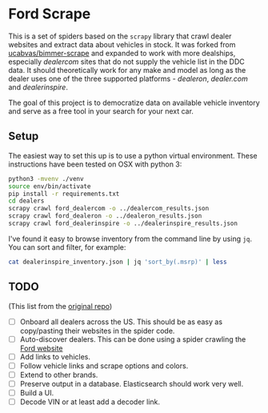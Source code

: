 # Ford Scrape

This is a set of spiders based on the `scrapy` library that crawl dealer websites and extract data about vehicles in
stock. It was forked from [ucabvas/bimmer-scrape](https://github.com/ucabvas/bimmer-scrape) and expanded to work with
more dealships, especially _dealercom_ sites that do not supply the vehicle list in the DDC data.  It should
theoretically work for any make and model as long as the dealer uses one of the three supported platforms -
_dealeron_, _dealer.com_ and _dealerinspire_.

The goal of this project is to democratize data on available vehicle inventory and serve as a free tool in your search
for your next car.

## Setup

The easiest way to set this up is to use a python virtual environment. These instructions have been tested on OSX with
python 3:

```bash
python3 -mvenv ./venv
source env/bin/activate
pip install -r requirements.txt
cd dealers
scrapy crawl ford_dealercom -o ../dealercom_results.json
scrapy crawl ford_dealeron -o ../dealeron_results.json
scrapy crawl ford_dealerinspire -o ../dealerinspire_results.json
```

I've found it easy to browse inventory from the command line by using `jq`. You can sort and filter, for example:

```bash
cat dealerinspire_inventory.json | jq 'sort_by(.msrp)' | less
```

## TODO

(This list from the [original repo](https://github.com/ucabvas/bimmer-scrape))

- [ ] Onboard all dealers across the US. This should be as easy as copy/pasting their websites in the spider code.
- [ ] Auto-discover dealers. This can be done using a spider crawling the [Ford website](https://www.ford.com/)
- [ ] Add links to vehicles.
- [ ] Follow vehicle links and scrape options and colors.
- [ ] Extend to other brands.
- [ ] Preserve output in a database. Elasticsearch should work very well.
- [ ] Build a UI.
- [ ] Decode VIN or at least add a decoder link.
